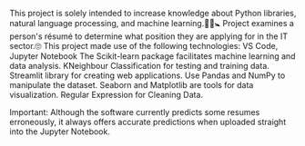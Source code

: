This project is solely intended to increase knowledge about Python libraries, natural language processing, and machine learning.🍼🐤🚼
Project examines a person's résumé to determine what position they are applying for in the IT sector.🙄
This project made use of the following technologies: VS Code, Jupyter Notebook
The Scikit-learn package facilitates machine learning and data analysis.
KNeighbour Classification for testing and training data.
Streamlit library for creating web applications.
Use Pandas and NumPy to manipulate the dataset.
Seaborn and Matplotlib are tools for data visualization.
Regular Expression for Cleaning Data.

Important: Although the software currently predicts some resumes erroneously, it always offers accurate predictions when uploaded straight into the Jupyter Notebook.
